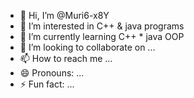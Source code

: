 - 👋 Hi, I’m @Muri6-x8Y
- 👀 I’m interested in C++ & java programs
- 🌱 I’m currently learning C++ * java OOP
- 💞️ I’m looking to collaborate on ...
- 📫 How to reach me ...
- 😄 Pronouns: ...
- ⚡ Fun fact: ...

<!---
Muri6-x8Y/Muri6-x8Y is a ✨ special ✨ repository because its `README.md` (this file) appears on your GitHub profile.
You can click the Preview link to take a look at your changes.
--->
